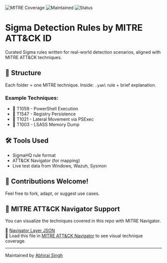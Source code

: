 ![MITRE Coverage](https://img.shields.io/badge/MITRE%20Coverage-4%20Techniques-green)
![Maintained](https://img.shields.io/badge/Maintained-Yes-brightgreen)
![Status](https://img.shields.io/badge/Status-Active-blue)

# Sigma Detection Rules by MITRE ATT&CK ID

Curated Sigma rules written for real-world detection scenarios, aligned with MITRE ATT&CK techniques.

## 📁 Structure
Each folder = one MITRE technique. Inside: `.yaml` rule + brief explanation.

### Example Techniques:
- 🔹 T1059 - PowerShell Execution
- 🔹 T1547 - Registry Persistence
- 🔹 T1021 - Lateral Movement via PSExec
- 🔹 T1003 - LSASS Memory Dump

## 🛠 Tools Used
- SigmaHQ rule format
- ATT&CK Navigator (for mapping)
- Live test data from Windows, Wazuh, Sysmon

## 🤝 Contributions Welcome!
Feel free to fork, adapt, or suggest use cases.


## 🧭 MITRE ATT&CK Navigator Support

You can visualize the techniques covered in this repo with MITRE Navigator.

🔗 [Navigator Layer JSON](./mitre-navigator/abhiraj_sigma_mitre_layer.json)  
🧭 Load this file in [MITRE ATT&CK Navigator](https://mitre-attack.github.io/attack-navigator/enterprise/) to see visual technique coverage.

---
Maintained by [Abhiraj Singh](https://github.com/Cyberta1k)
